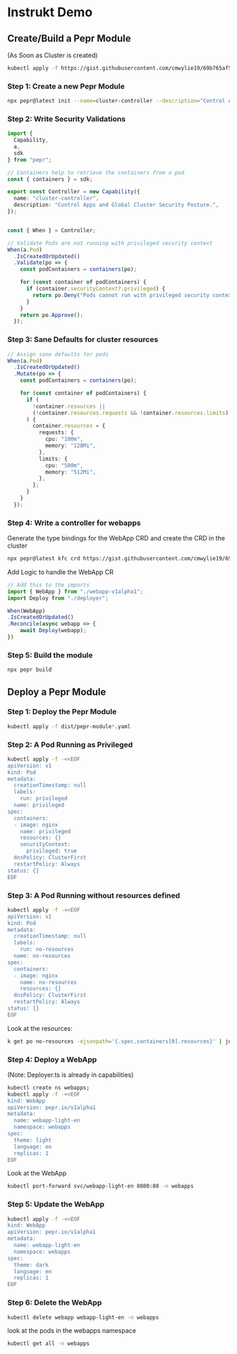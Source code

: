 # Instrukt Demo

## Create/Build a Pepr Module

(As Soon as Cluster is created)

```bash
kubectl apply -f https://gist.githubusercontent.com/cmwylie19/69b765af5ab25af62696f3337df13687/raw/72f53db7ddc06fc8891dc81136a7c190bc70f41b/WebApp.yaml 
```


### Step 1: Create a new Pepr Module

```bash
npx pepr@latest init --name=cluster-controller --description="Control Apps and Global Cluster Security Posture" --errorBehavior="reject" --skip-post-init
```

### Step 2: Write Security Validations

```ts
import {
  Capability,
  a,
  sdk
} from "pepr";

// Containers help to retrieve the containers from a pod
const { containers } = sdk;

export const Controller = new Capability({
  name: "cluster-controller",
  description: "Control Apps and Global Cluster Security Posture.",
});


const { When } = Controller;

// Validate Pods are not running with privileged security context
When(a.Pod)
  .IsCreatedOrUpdated()
  .Validate(po => {
    const podContainers = containers(po);

    for (const container of podContainers) {
      if (container.securityContext?.privileged) {
        return po.Deny("Pods cannot run with privileged security context");
      }
    }
    return po.Approve();
  });
```

### Step 3: Sane Defaults for cluster resources

```ts
// Assign sane defaults for pods
When(a.Pod)
  .IsCreatedOrUpdated()
  .Mutate(po => {
    const podContainers = containers(po);

    for (const container of podContainers) {
      if (
        !container.resources ||
        (!container.resources.requests && !container.resources.limits)
      ) {
        container.resources = {
          requests: {
            cpu: "100m",
            memory: "128Mi",
          },
          limits: {
            cpu: "500m",
            memory: "512Mi",
          },
        };
      }
    }
  });
```

### Step 4: Write a controller for webapps 

Generate the type bindings for the WebApp CRD and create the CRD in the cluster

```bash
npx pepr@latest kfc crd https://gist.githubusercontent.com/cmwylie19/69b765af5ab25af62696f3337df13687/raw/72f53db7ddc06fc8891dc81136a7c190bc70f41b/WebApp.yaml capabilities
```

Add Logic to handle the WebApp CR
```ts
// Add this to the imports
import { WebApp } from "./webapp-v1alpha1";
import Deploy from "./deployer";

When(WebApp)
.IsCreatedOrUpdated()
.Reconcile(async webapp => {
    await Deploy(webapp);
})
```


### Step 5: Build the module

```bash
npx pepr build
```

## Deploy a Pepr Module

### Step 1: Deploy the Pepr Module

```bash
kubectl apply -f dist/pepr-module*.yaml
```

### Step 2: A Pod Running as Privileged

```bash
kubectl apply -f -<<EOF
apiVersion: v1
kind: Pod
metadata:
  creationTimestamp: null
  labels:
    run: privileged
  name: privileged
spec:
  containers:
  - image: nginx
    name: privileged
    resources: {}
    securityContext:
      privileged: true
  dnsPolicy: ClusterFirst
  restartPolicy: Always
status: {}
EOF
```

### Step 3: A Pod Running without resources defined

```bash
kubectl apply -f -<<EOF
apiVersion: v1
kind: Pod
metadata:
  creationTimestamp: null
  labels:
    run: no-resources
  name: no-resources
spec:
  containers:
  - image: nginx
    name: no-resources
    resources: {}
  dnsPolicy: ClusterFirst
  restartPolicy: Always
status: {}
EOF
```

Look at the resources:

```bash
k get po no-resources -ojsonpath='{.spec.containers[0].resources}' | jq
```     

### Step 4: Deploy a WebApp
(Note: Deployer.ts is already in capabilities)

```bash
kubectl create ns webapps;
kubectl apply -f -<<EOF
kind: WebApp
apiVersion: pepr.io/v1alpha1
metadata:
  name: webapp-light-en
  namespace: webapps
spec:
  theme: light 
  language: en
  replicas: 1 
EOF
```

Look at the WebApp

```bash
kubectl port-forward svc/webapp-light-en 8080:80 -n webapps
```

### Step 5: Update the WebApp

```bash
kubectl apply -f -<<EOF
kind: WebApp
apiVersion: pepr.io/v1alpha1
metadata:
  name: webapp-light-en
  namespace: webapps
spec:
  theme: dark 
  language: en
  replicas: 1 
EOF
```

### Step 6: Delete the WebApp

```bash
kubectl delete webapp webapp-light-en -n webapps
```

look at the pods in the webapps namespace

```bash
kubectl get all -n webapps
```
